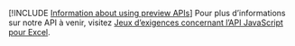 [!INCLUDE [Information about using preview APIs](../includes/using-preview-apis.md)]
Pour plus d’informations sur notre API à venir, visitez [Jeux d’exigences concernant l’API JavaScript pour Excel](../reference/requirement-sets/excel-api-requirement-sets.md#excel-javascript-preview-apis).